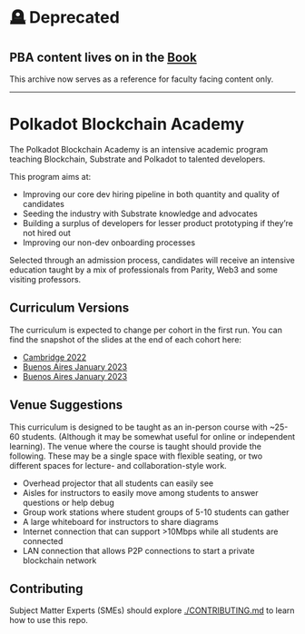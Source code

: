 # 🪦 Deprecated

## PBA content lives on in the [Book](https://github.com/Polkadot-Blockchain-Academy/pba-book)

This archive now serves as a reference for faculty facing content only.

---

# Polkadot Blockchain Academy

The Polkadot Blockchain Academy is an intensive academic program teaching Blockchain, Substrate and Polkadot to talented developers.

This program aims at:

- Improving our core dev hiring pipeline in both quantity and quality of candidates
- Seeding the industry with Substrate knowledge and advocates
- Building a surplus of developers for lesser product prototyping if they’re not hired out
- Improving our non-dev onboarding processes

Selected through an admission process, candidates will receive an intensive education taught by a mix of professionals from Parity, Web3 and some visiting professors.

## Curriculum Versions

The curriculum is expected to change per cohort in the first run. You can find the snapshot of the slides at the end of each cohort here:

- [Cambridge 2022](https://github.com/Polkadot-Blockchain-Academy/pba-content/tree/cambridge-2022)
- [Buenos Aires January 2023](https://github.com/Polkadot-Blockchain-Academy/pba-content/tree/buenos-aires-2023)
- [Buenos Aires January 2023](https://github.com/Polkadot-Blockchain-Academy/pba-content/tree/berkeley-2023)

## Venue Suggestions

This curriculum is designed to be taught as an in-person course with ~25-60 students. (Although it may be somewhat useful for online or independent learning). The venue where the course is taught should provide the following. These may be a single space with flexible seating, or two different spaces for lecture- and collaboration-style work.

- Overhead projector that all students can easily see
- Aisles for instructors to easily move among students to answer questions or help debug
- Group work stations where student groups of 5-10 students can gather
- A large whiteboard for instructors to share diagrams
- Internet connection that can support >10Mbps while all students are connected
- LAN connection that allows P2P connections to start a private blockchain network

## Contributing

Subject Matter Experts (SMEs) should explore [./CONTRIBUTING.md](./CONTRIBUTING.md) to learn how to use this repo.
